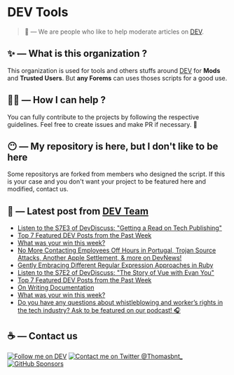 # DEV Tools

> 🔧 — We are people who like to help moderate articles on [DEV](https://dev.to).

## ✨ — What is this organization ?

This organization is used for tools and others stuffs around [DEV](https://dev.to) for **Mods** and **Trusted Users**. But __any Forems__ can uses thoses scripts for a good use.


## 💪🏼 — How I can help ?

You can fully contribute to the projects by following the respective guidelines. Feel free to create issues and make PR if necessary. 🎉

## 😶 — My repository is here, but I don't like to be here

Some repositorys are forked from members who designed the script. If this is your case and you don't want your project to be featured here and modified, contact us.

## 📝 — Latest post from [DEV Team](https://dev.to/devteam)

<!-- BLOG-POST-LIST:START -->
- [Listen to the S7E3 of DevDiscuss: &quot;Getting a Read on Tech Publishing&quot;](https://dev.to/devteam/listen-to-the-s7e3-of-devdiscuss-getting-a-read-on-tech-publishing-3e7g)
- [Top 7 Featured DEV Posts from the Past Week](https://dev.to/devteam/top-7-featured-dev-posts-from-the-past-week-3nkk)
- [What was your win this week?](https://dev.to/devteam/what-was-your-win-this-week-3ad7)
- [No More Contacting Employees Off Hours in Portugal, Trojan Source Attacks, Another Apple Settlement, &amp; more on DevNews!](https://dev.to/devteam/no-more-contacting-employees-off-hours-in-portugal-trojan-source-attacks-another-apple-settlement-more-on-devnews-59i1)
- [Gently Embracing Different Regular Expression Approaches in Ruby](https://dev.to/devteam/gently-embracing-different-regular-expression-approaches-in-ruby-1d0j)
- [Listen to the S7E2 of DevDiscuss: &quot;The Story of Vue with Evan You&quot;](https://dev.to/devteam/listen-to-the-s7e2-of-devdiscuss-the-story-of-vue-with-evan-you-hk7)
- [Top 7 Featured DEV Posts from the Past Week](https://dev.to/devteam/top-7-featured-dev-posts-from-the-past-week-2jg3)
- [On Writing Documentation](https://dev.to/devteam/on-writing-documentation-3km0)
- [What was your win this week?](https://dev.to/devteam/what-was-your-win-this-week-641)
- [Do you have any questions about whistleblowing and worker’s rights in the tech industry? Ask to be featured on our podcast! 🎧](https://dev.to/devteam/do-you-have-any-questions-about-whistleblowing-and-workers-rights-in-the-tech-industry-ask-to-be-featured-on-our-podcast-420g)
<!-- BLOG-POST-LIST:END -->


## ☕ — Contact us

[![Follow me on DEV](https://img.shields.io/badge/dev.to-%2308090A.svg?&style=for-the-badge&logo=dev.to&logoColor=white&alt=devto)](https://dev.to/thomasbnt)
[![Contact me on Twitter @Thomasbnt_](https://img.shields.io/badge/Contact%20me%20on%20Twitter-%231DA1F2.svg?&style=for-the-badge&logo=twitter&logoColor=white&alt=twitter)](https://twitter.com/messages/1142357270-1142357270?text=Hello,%20I%20contact%20you%20from%20devtotools%20&recipient_id=1142357270) [![GitHub Sponsors](https://img.shields.io/badge/Sponsor%20me-%23EA54AE.svg?&style=for-the-badge&logo=github-sponsors&logoColor=white)](https://github.com/sponsors/thomasbnt)



